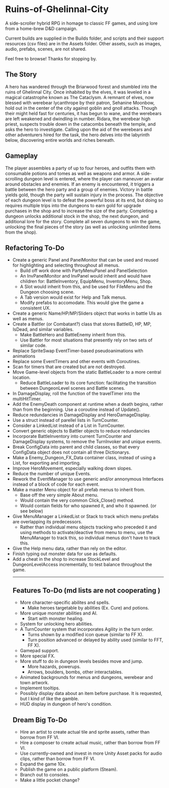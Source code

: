 # Ruins-of-Ghelinnal-City
A side-scroller hybrid RPG in homage to classic FF games, and using lore from a home-brew D&D campaign.

Current builds are supplied in the Builds folder, and scripts and their support resources (csv files) are in the Assets folder. Other assets, such as images, audio, prefabs, scenes, are not shared.

Feel free to browse! Thanks for stopping by.

## The Story
A hero has wandered through the Briarwood forest and stumbled into the ruins of Ghelinnal City. Once inhabited by the elves, it was leveled in a magical catastrophe known as The Cataclysm. A remnant of elves, now blessed with werebear lycanthrope by their patron, Sehanine Moonbow, hold out in the center of the city against goblin and gnoll attacks. Though their might held fast for centuries, it has begun to wane, and the werebears are left weakened and dwindling in number. Ridara, the werebear high priest, suspects trouble down in the catacombs beneath the temple, and asks the hero to investigate. Calling upon the aid of the werebears and other adventurers hired for the task, the hero delves into the labyrinth below, discovering entire worlds and riches beneath.

## Gameplay
The player assembles a party of up to four heroes, and outfits them with consumable potions and tomes as well as weapons and armor. A side-scrolling dungeon level is entered, where the player can maneuver an avatar around obstacles and enemies. If an enemy is encountered, it triggers a battle between the hero party and a group of enemies. Victory in battle yields gold, though the party will sustain injury in the process. The objective of each dungeon level is to defeat the powerful boss at its end, but doing so requires multiple trips into the dungeons to earn gold for upgrade purchases in the shop and to increase the size of the party. Completing a dungeon unlocks additional stock in the shop, the next dungeon, and additional lore for the story. Complete all seven dungeons to win the game, unlocking the final pieces of the story (as well as unlocking unlimited items from the shop).

## Refactoring To-Do
* Create a generic Panel and PanelMonitor that can be used and reused for highlighting and selecting throughout all menus.
  * Build off work done with PartyMenuPanel and PanelSelection
  * An InvPanelMonitor and InvPanel would inherit and would have children for: BattleInventory, EquipMenu, InventoryMenu, Shop.
  * A Slot would inherit from this, and be used for FileMenu and the Dungeon choosing scene.
  * A Tab version would exist for Help and Talk menus.
  * Modify prefabs to accomodate. This would give the game a consistent UX.
* Create a generic Name/HP/MP/Sliders object that works in battle UIs as well as menus.
* Create a Battler (or Combatant?) class that stores BattleID, HP, MP, IsDead, and similar variables.
  * Make BattleHero and BattleEnemy inherit from this.
  * Use Battler for most situations that presently rely on two sets of similar code.
* Replace SpriteSwap EventTimer-based pseudoanimations with animations
* Replace some EventTimers and other events with Coroutines.
* Scan for timers that are created but are not destroyed.
* Move Game-level objects from the static BattleLoader to a more central location.
  * Reduce BattleLoader to its core function: facilitating the transition between DungeonLevel scenes and Battle scenes.
* In DamageDisplay, roll the function of the travelTimer into the multiHitTimer.
* Add the EnemyDeath component at runtime when a death begins, rather than from the beginning. Use a coroutine instead of Update().
* Reduce redundancies in DamageDisplay and HeroDamageDisplay.
* Use a struct instead of parellel lists in TurnCounter.
* Consider a LinkedList instead of a List in TurnCounter.
* Convert generic objects to Battler objects to reduce redundancies
* Incorporate BattleInventory into current TurnCounter and DamageDisplay systems, to remove the TurnInvoker and unique events.
* Break ConfigData into parent and child classes, so that every ConfigData object does not contain all three Dictionarys.
* Make a Enemy_Dungeon_FX_Data container class, instead of using a List<object>, for exporting and importing.
* Improve HeroMovement, especially walking down slopes.
* Reduce the number of unique Events.
* Rework the EventManager to use generic and/or annonymous Interfaces instead of a block of code for each event.
* Make a master Menu object for all prefab menus to inherit from.
  * Base off the very simple About menu.
  * Would contain the very common Click_Close() method.
  * Would contain fields for who spawned it, and who it spawned. (or see below)
* Give MenuManager a LinkedList or Stack to track which menu prefabs are overlapping its predecessors.
  * Rather than individual menu objects tracking who preceded it and using methods to activate/deactive from menu to menu, use the MenuManager to track this, so individual menus don't have to track this.
* Give the Help menu data, rather than rely on the editor.
* Finish typing out monster data for use as defaults.
* Add a cheat in the shop to increase StockLevel and DungeonLevelAccess incrementally, to test balance throughout the game.

---

## Features To-Do (md lists are not cooperating )
- More character-specific abilites and spells.
  - Make heroes targetable by abilities (Ex. Cure) and potions.
- More unique monster abilities and AI.
  - Start with monster healing.
- System for unlocking hero abilities.
- A TurnCounter system that incorporates Agility in the turn order.
  - Turns shown by a modified icon queue (similar to FF X).
  - Turn position advanced or delayed by ability used (similar to FFT, FF X).
- Gamepad support.
- More special FX.
- More stuff to do in dungeon levels besides move and jump.
  - More hazards, powerups.
  - Arrows, boulders, bombs, other interactables.
- Animated backgrounds for menus and dungeons, werebear and town artwork.
- Implement tooltips.
- Possibly display data about an item before purchase. It is requested, but I kind of like the gamble.
- HUD display in dungeon of hero's condition.

## Dream Big To-Do

* Hire an artist to create actual tile and sprite assets, rather than borrow from FF VI.
* Hire a composer to create actual music, rather than borrow from FF VI.
* Use currently-owned and invest in more Unity Asset packs for audio clips, rather than borrow from FF VI.
* Expand the game 10x.
* Publish the game on a public platform (Steam).
* Branch out to consoles.
* Make a little pocket change?
